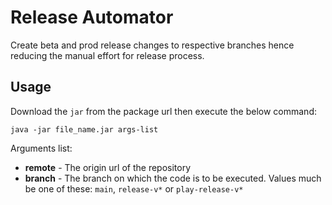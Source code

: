# Release Automator
Create beta and prod release changes to respective branches hence reducing the manual effort for release process.

## Usage
Download the `jar` from the package url then execute the below command:
```shell
java -jar file_name.jar args-list
```

Arguments list:
* **remote** - The origin url of the repository
* **branch** - The branch on which the code is to be executed. Values much be one of these: `main`, `release-v*` or `play-release-v*`